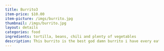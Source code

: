 ```yaml
---
title: Burrito3
item-price: $10.00
item-picture: /imgs/burrito.jpg
thumbnail: /imgs/burrito.jpg
layout: details
categories: food
ingredients: tortilla, beans, chili and plenty of vegetables
description: This burrito is the best god damn burrito i have every eaten in my whole life
---
```

